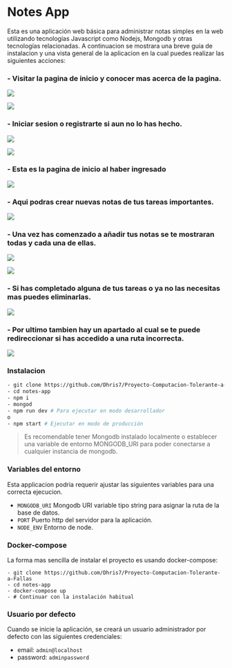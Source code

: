 # Notes App 

Esta es una aplicación web básica para administrar notas simples en la web utilizando tecnologías Javascript como Nodejs, Mongodb y otras tecnologías relacionadas. A continuacion se mostrara una breve guia de instalacion y una vista general de la aplicacion en la cual puedes realizar las siguientes acciones:

### - Visitar la pagina de inicio y conocer mas acerca de la pagina.

![](docs/Captura1.JPG)


![](docs/Captura2.JPG)

### - Iniciar sesion o registrarte si aun no lo has hecho.

![](docs/Captura3.JPG)


![](docs/Captura4.JPG)

### - Esta es la pagina de inicio al haber ingresado

![](docs/Captura6.JPG)

### - Aqui podras crear nuevas notas de tus tareas importantes.

![](docs/Captura7.JPG)

### - Una vez has comenzado a añadir tus notas se te mostraran todas y cada una de ellas. 

![](docs/Captura8.JPG)


![](docs/Captura9.JPG)

### - Si has completado alguna de tus tareas o ya no las necesitas mas puedes eliminarlas.

![](docs/Captura10.JPG)

### - Por ultimo tambien hay un apartado al cual se te puede redireccionar si has accedido a una ruta incorrecta.

![](docs/Captura5.JPG)


### Instalacion

```sh
- git clone https://github.com/Dhris7/Proyecto-Computacion-Tolerante-a-Fallas
- cd notes-app
- npm i
- mongod
- npm run dev # Para ejecutar en modo desarrollador
o
- npm start # Ejecutar en modo de producción 
```

> Es recomendable tener Mongodb instalado localmente o establecer una variable de entorno MONGODB_URI para poder conectarse a cualquier instancia de mongodb.

### Variables del entorno

Esta applicacion podria requerir ajustar las siguientes variables para una correcta ejecucion.

- `MONGODB_URI` Mongodb URI variable tipo string para asignar la ruta de la base de datos.
- `PORT` Puerto http del servidor para la aplicación.
- `NODE_ENV` Entorno de node.

### Docker-compose
 
La forma mas sencilla de instalar el proyecto es usando docker-compose:

```shell
- git clone https://github.com/Dhris7/Proyecto-Computacion-Tolerante-a-Fallas
- cd notes-app
- docker-compose up
- # Continuar con la instalación habitual 
```

### Usuario por defecto

Cuando se inicie la aplicación, se creará un usuario administrador por defecto con las siguientes credenciales:

- email: `admin@localhost`
- password: `adminpassword`

